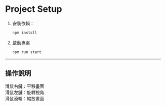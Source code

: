 # Project Setup

1. 安裝依賴：
   
   ```bash
   npm install
   
2. 啟動專案

    ```bash
   npm run start

---

## 操作說明

滑鼠右鍵：平移畫面  
滑鼠左鍵：旋轉視角  
滑鼠滾輪：縮放畫面  
